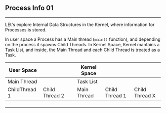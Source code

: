 ## Process Info 01
---

LEt's explore Internal Data Structures in the Kernel, where information for Processes is stored.

In user space a Process has a Main thread (`main()` function), and depending on the process it spawns Child Threads. In Kernel Space, Kernel mantains a Task List, and inside, the Main Thread and each Child Thread is treated as a Task.

| User Space ||| Kernel Space |||
|-|-|-|-|-|-|
|    Main Thread ||| Task List |||
|  ChildThread 1 | Child Thread 2 || Main Thread | Child Thread 1| Child Thread X |



### 
---

